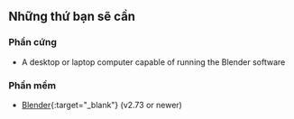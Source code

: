 ## Những thứ bạn sẽ cần

### Phần cứng

+ A desktop or laptop computer capable of running the Blender software

### Phần mềm

+ [Blender](https://www.blender.org/download/){:target="_blank"} (v2.73 or newer)